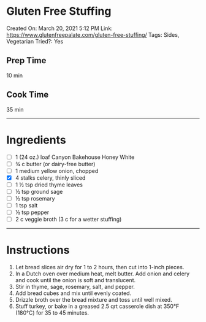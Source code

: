 # Gluten Free Stuffing

Created On: March 20, 2021 5:12 PM
Link: https://www.glutenfreepalate.com/gluten-free-stuffing/
Tags: Sides, Vegetarian
Tried?: Yes

## Prep Time

10 min

## Cook Time

35 min

---

# Ingredients

- [ ]  1 (24 oz.) loaf Canyon Bakehouse Honey White
- [ ]  ¾ c butter (or dairy-free butter)
- [ ]  1 medium yellow onion, chopped
- [x]  4 stalks celery, thinly sliced
- [ ]  1 ½ tsp dried thyme leaves
- [ ]  ½ tsp ground sage
- [ ]  ½ tsp rosemary
- [ ]  1 tsp salt
- [ ]  ½ tsp pepper
- [ ]  2 c veggie broth (3 c for a wetter stuffing)

---

# Instructions

1. Let bread slices air dry for 1 to 2 hours, then cut into 1-inch pieces.
2. In a Dutch oven over medium heat, melt butter. Add onion and celery and cook until the onion is soft and translucent.
3. Stir in thyme, sage, rosemary, salt, and pepper.
4. Add bread cubes and mix until evenly coated.
5. Drizzle broth over the bread mixture and toss until well mixed.
6. Stuff turkey, or bake in a greased 2.5 qrt casserole dish at 350°F (180°C) for 35 to 45 minutes.